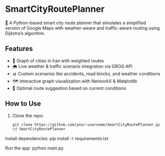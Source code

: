 # SmartCityRoutePlanner

🧭 A Python-based smart city route planner that simulates a simplified version of Google Maps with weather-aware and traffic-aware routing using Dijkstra’s algorithm.

## Features

- 🚗 Graph of cities in Iran with weighted routes
- 🌦️ Live weather & traffic scenario integration via GROQ API
- 📊 Custom scenarios like accidents, road blocks, and weather conditions
- 🗺️ Interactive graph visualization with NetworkX & Matplotlib
- 🔎 Optimal route suggestion based on current conditions

## How to Use

1. Clone the repo:
   ```bash
   git clone https://github.com/your-username/SmartCityRoutePlanner.git
   cd SmartCityRoutePlanner
   
 Install dependencies:
pip install -r requirements.txt

 Run the app:
 python main.py
